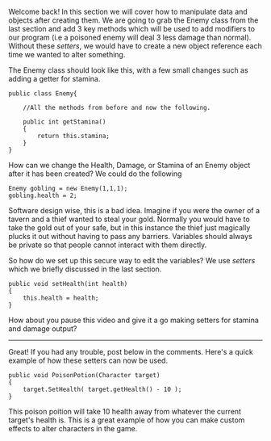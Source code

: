 Welcome back! In this section we will cover how to manipulate data and objects after creating them. We are going to grab the Enemy class from the last section and add 3 key methods which will be used to add modifiers to our program (i.e a poisoned enemy will deal 3 less damage than normal). Without these *setters*, we would have to create a new object reference each time we wanted to alter something.

The Enemy class should look like this, with a few small changes such as adding a getter for stamina.
```
public class Enemy{

    //All the methods from before and now the following.
    
    public int getStamina()
    {
        return this.stamina;
    }
}
```

How can we change the Health, Damage, or Stamina of an Enemy object after it has been created? We could do the following

```
Enemy gobling = new Enemy(1,1,1);
gobling.health = 2;
```

Software design wise, this is a bad idea. Imagine if you were the owner of a tavern and a thief wanted to steal your gold. Normally you would have to take the gold out of your safe, but in this instance the thief just magically plucks it out without having to pass any barriers. Variables should always be private so that people cannot interact with them directly. 

So how do we set up this secure way to edit the variables? We use *setters* which we briefly discussed in the last section. 

```
public void setHealth(int health)
{
    this.health = health;
}
```

How about you pause this video and give it a go making setters for stamina and damage output?

___

Great! If you had any trouble, post below in the comments. Here's a quick example of how these setters can now be used.

```
public void PoisonPotion(Character target)
{
    target.SetHealth( target.getHealth() - 10 );
}
```
This poison poition will take 10 health away from whatever the current target's health is. This is a great example of how you can make custom effects to alter characters in the game. 
